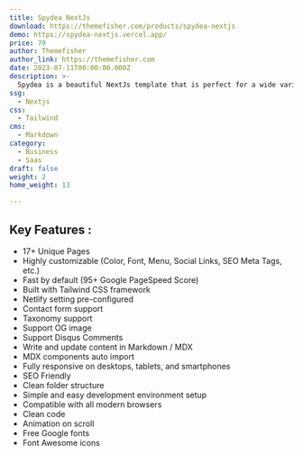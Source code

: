 ```yaml
---
title: Spydea NextJs
download: https://themefisher.com/products/spydea-nextjs
demo: https://spydea-nextjs.vercel.app/
price: 79
author: Themefisher
author_link: https://themefisher.com
date: 2023-07-11T00:00:00.000Z
description: >-
  Spydea is a beautiful NextJs template that is perfect for a wide variety of businesses, including SaaS, startups, and agencies.
ssg:
  - Nextjs
css:
  - Tailwind
cms:
  - Markdown
category:
  - Business
  - Saas
draft: false
weight: 2
home_weight: 13

---
```


## Key Features :

- 17+ Unique Pages
- Highly customizable (Color, Font, Menu, Social Links, SEO Meta Tags, etc.)
- Fast by default (95+ Google PageSpeed Score)
- Built with Tailwind CSS framework
- Netlify setting pre-configured
- Contact form support
- Taxonomy support
- Support OG image
- Support Disqus Comments
- Write and update content in Markdown / MDX
- MDX components auto import
- Fully responsive on desktops, tablets, and smartphones
- SEO Friendly
- Clean folder structure
- Simple and easy development environment setup
- Compatible with all modern browsers
- Clean code
- Animation on scroll
- Free Google fonts
- Font Awesome icons
